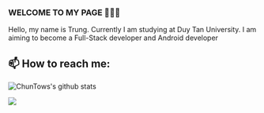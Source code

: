 ### WELCOME TO MY PAGE 👋👋👋

Hello, my name is Trung. Currently I am studying at Duy Tan University.
I am aiming to become a Full-Stack developer and Android developer<br>

## 📫 How to reach me:

![ChunTows's github stats](https://github-readme-stats-git-masterrstaa-rickstaa.vercel.app/api?username=chuntows&show_icons=true&theme=tokyonight&hide=contribs,prs,issues)

<a href="https://github.com/uvipen/Milk-Page/">
  <!-- Change the `github-readme-stats.anuraghazra1.vercel.app` to `github-readme-stats.vercel.app`  -->
  <img align="center" src="https://github-readme-stats.vercel.app/api/pin/?username=chuntows&repo=Milk-Page&theme=radical" />
</a>
